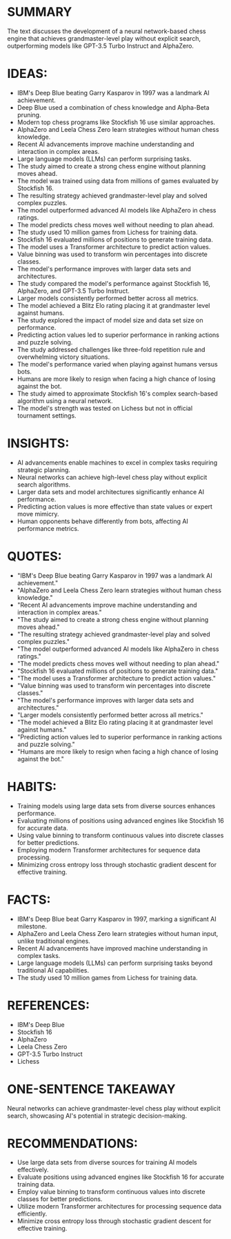 # SUMMARY
The text discusses the development of a neural network-based chess engine that achieves grandmaster-level play without explicit search, outperforming models like GPT-3.5 Turbo Instruct and AlphaZero.

# IDEAS:
- IBM's Deep Blue beating Garry Kasparov in 1997 was a landmark AI achievement.
- Deep Blue used a combination of chess knowledge and Alpha-Beta pruning.
- Modern top chess programs like Stockfish 16 use similar approaches.
- AlphaZero and Leela Chess Zero learn strategies without human chess knowledge.
- Recent AI advancements improve machine understanding and interaction in complex areas.
- Large language models (LLMs) can perform surprising tasks.
- The study aimed to create a strong chess engine without planning moves ahead.
- The model was trained using data from millions of games evaluated by Stockfish 16.
- The resulting strategy achieved grandmaster-level play and solved complex puzzles.
- The model outperformed advanced AI models like AlphaZero in chess ratings.
- The model predicts chess moves well without needing to plan ahead.
- The study used 10 million games from Lichess for training data.
- Stockfish 16 evaluated millions of positions to generate training data.
- The model uses a Transformer architecture to predict action values.
- Value binning was used to transform win percentages into discrete classes.
- The model's performance improves with larger data sets and architectures.
- The study compared the model's performance against Stockfish 16, AlphaZero, and GPT-3.5 Turbo Instruct.
- Larger models consistently performed better across all metrics.
- The model achieved a Blitz Elo rating placing it at grandmaster level against humans.
- The study explored the impact of model size and data set size on performance.
- Predicting action values led to superior performance in ranking actions and puzzle solving.
- The study addressed challenges like three-fold repetition rule and overwhelming victory situations.
- The model's performance varied when playing against humans versus bots.
- Humans are more likely to resign when facing a high chance of losing against the bot.
- The study aimed to approximate Stockfish 16's complex search-based algorithm using a neural network.
- The model's strength was tested on Lichess but not in official tournament settings.

# INSIGHTS:
- AI advancements enable machines to excel in complex tasks requiring strategic planning.
- Neural networks can achieve high-level chess play without explicit search algorithms.
- Larger data sets and model architectures significantly enhance AI performance.
- Predicting action values is more effective than state values or expert move mimicry.
- Human opponents behave differently from bots, affecting AI performance metrics.

# QUOTES:
- "IBM's Deep Blue beating Garry Kasparov in 1997 was a landmark AI achievement."
- "AlphaZero and Leela Chess Zero learn strategies without human chess knowledge."
- "Recent AI advancements improve machine understanding and interaction in complex areas."
- "The study aimed to create a strong chess engine without planning moves ahead."
- "The resulting strategy achieved grandmaster-level play and solved complex puzzles."
- "The model outperformed advanced AI models like AlphaZero in chess ratings."
- "The model predicts chess moves well without needing to plan ahead."
- "Stockfish 16 evaluated millions of positions to generate training data."
- "The model uses a Transformer architecture to predict action values."
- "Value binning was used to transform win percentages into discrete classes."
- "The model's performance improves with larger data sets and architectures."
- "Larger models consistently performed better across all metrics."
- "The model achieved a Blitz Elo rating placing it at grandmaster level against humans."
- "Predicting action values led to superior performance in ranking actions and puzzle solving."
- "Humans are more likely to resign when facing a high chance of losing against the bot."

# HABITS:
- Training models using large data sets from diverse sources enhances performance.
- Evaluating millions of positions using advanced engines like Stockfish 16 for accurate data.
- Using value binning to transform continuous values into discrete classes for better predictions.
- Employing modern Transformer architectures for sequence data processing.
- Minimizing cross entropy loss through stochastic gradient descent for effective training.

# FACTS:
- IBM's Deep Blue beat Garry Kasparov in 1997, marking a significant AI milestone.
- AlphaZero and Leela Chess Zero learn strategies without human input, unlike traditional engines.
- Recent AI advancements have improved machine understanding in complex tasks.
- Large language models (LLMs) can perform surprising tasks beyond traditional AI capabilities.
- The study used 10 million games from Lichess for training data.

# REFERENCES:
- IBM's Deep Blue
- Stockfish 16
- AlphaZero
- Leela Chess Zero
- GPT-3.5 Turbo Instruct
- Lichess

# ONE-SENTENCE TAKEAWAY
Neural networks can achieve grandmaster-level chess play without explicit search, showcasing AI's potential in strategic decision-making.

# RECOMMENDATIONS:
- Use large data sets from diverse sources for training AI models effectively.
- Evaluate positions using advanced engines like Stockfish 16 for accurate training data.
- Employ value binning to transform continuous values into discrete classes for better predictions.
- Utilize modern Transformer architectures for processing sequence data efficiently.
- Minimize cross entropy loss through stochastic gradient descent for effective training.